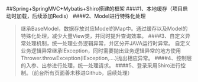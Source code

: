 ##Spring+SpringMVC+Mybatis+Shiro搭建的框架
####1、本地缓存（项目启动时加载，后续添加Redis）
####2、Model进行特殊化处理
>继承BaseModel，数据存放对应Model的Map中。通过缓存以及Model的特殊化处理，减少大量View类，并同时提升查询效率。
####3、自定义异常处理机制，统一处理业务逻辑异常，并区分开JAVA运行时异常。
>自定义业务逻辑异常继承IException，同时需要抛出业务逻辑异常的地方使用 Thrower.throwException(IException,....)抛出相应异常。
####4、控制层的入参、出参进行处理，统一处理请求。
####5、登录采用Shiro进行控制。（前台所有页面善未移进Github，后续处理）
